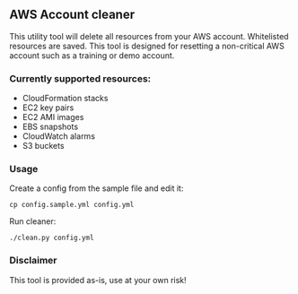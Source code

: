 ## AWS Account cleaner

This utility tool will delete all resources from your AWS account. Whitelisted resources are saved. This tool is designed for resetting a non-critical AWS account such as a training or demo account.

### Currently supported resources:

- CloudFormation stacks
- EC2 key pairs
- EC2 AMI images
- EBS snapshots
- CloudWatch alarms
- S3 buckets

### Usage

Create a config from the sample file and edit it:

    cp config.sample.yml config.yml

Run cleaner:

    ./clean.py config.yml

### Disclaimer

This tool is provided as-is, use at your own risk!
